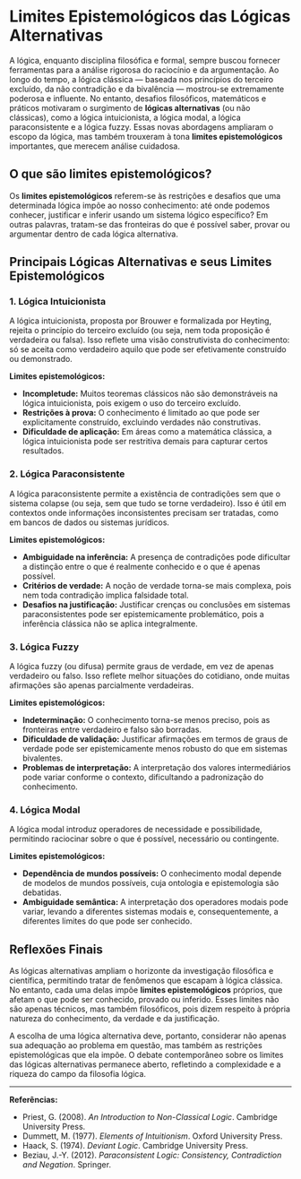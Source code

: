 # Limites Epistemológicos das Lógicas Alternativas

A lógica, enquanto disciplina filosófica e formal, sempre buscou fornecer ferramentas para a análise rigorosa do raciocínio e da argumentação. Ao longo do tempo, a lógica clássica — baseada nos princípios do terceiro excluído, da não contradição e da bivalência — mostrou-se extremamente poderosa e influente. No entanto, desafios filosóficos, matemáticos e práticos motivaram o surgimento de **lógicas alternativas** (ou não clássicas), como a lógica intuicionista, a lógica modal, a lógica paraconsistente e a lógica fuzzy. Essas novas abordagens ampliaram o escopo da lógica, mas também trouxeram à tona **limites epistemológicos** importantes, que merecem análise cuidadosa.

## O que são limites epistemológicos?

Os **limites epistemológicos** referem-se às restrições e desafios que uma determinada lógica impõe ao nosso conhecimento: até onde podemos conhecer, justificar e inferir usando um sistema lógico específico? Em outras palavras, tratam-se das fronteiras do que é possível saber, provar ou argumentar dentro de cada lógica alternativa.

## Principais Lógicas Alternativas e seus Limites Epistemológicos

### 1. Lógica Intuicionista

A lógica intuicionista, proposta por Brouwer e formalizada por Heyting, rejeita o princípio do terceiro excluído (ou seja, nem toda proposição é verdadeira ou falsa). Isso reflete uma visão construtivista do conhecimento: só se aceita como verdadeiro aquilo que pode ser efetivamente construído ou demonstrado.

**Limites epistemológicos:**
- **Incompletude:** Muitos teoremas clássicos não são demonstráveis na lógica intuicionista, pois exigem o uso do terceiro excluído.
- **Restrições à prova:** O conhecimento é limitado ao que pode ser explicitamente construído, excluindo verdades não construtivas.
- **Dificuldade de aplicação:** Em áreas como a matemática clássica, a lógica intuicionista pode ser restritiva demais para capturar certos resultados.

### 2. Lógica Paraconsistente

A lógica paraconsistente permite a existência de contradições sem que o sistema colapse (ou seja, sem que tudo se torne verdadeiro). Isso é útil em contextos onde informações inconsistentes precisam ser tratadas, como em bancos de dados ou sistemas jurídicos.

**Limites epistemológicos:**
- **Ambiguidade na inferência:** A presença de contradições pode dificultar a distinção entre o que é realmente conhecido e o que é apenas possível.
- **Critérios de verdade:** A noção de verdade torna-se mais complexa, pois nem toda contradição implica falsidade total.
- **Desafios na justificação:** Justificar crenças ou conclusões em sistemas paraconsistentes pode ser epistemicamente problemático, pois a inferência clássica não se aplica integralmente.

### 3. Lógica Fuzzy

A lógica fuzzy (ou difusa) permite graus de verdade, em vez de apenas verdadeiro ou falso. Isso reflete melhor situações do cotidiano, onde muitas afirmações são apenas parcialmente verdadeiras.

**Limites epistemológicos:**
- **Indeterminação:** O conhecimento torna-se menos preciso, pois as fronteiras entre verdadeiro e falso são borradas.
- **Dificuldade de validação:** Justificar afirmações em termos de graus de verdade pode ser epistemicamente menos robusto do que em sistemas bivalentes.
- **Problemas de interpretação:** A interpretação dos valores intermediários pode variar conforme o contexto, dificultando a padronização do conhecimento.

### 4. Lógica Modal

A lógica modal introduz operadores de necessidade e possibilidade, permitindo raciocinar sobre o que é possível, necessário ou contingente.

**Limites epistemológicos:**
- **Dependência de mundos possíveis:** O conhecimento modal depende de modelos de mundos possíveis, cuja ontologia e epistemologia são debatidas.
- **Ambiguidade semântica:** A interpretação dos operadores modais pode variar, levando a diferentes sistemas modais e, consequentemente, a diferentes limites do que pode ser conhecido.

## Reflexões Finais

As lógicas alternativas ampliam o horizonte da investigação filosófica e científica, permitindo tratar de fenômenos que escapam à lógica clássica. No entanto, cada uma delas impõe **limites epistemológicos** próprios, que afetam o que pode ser conhecido, provado ou inferido. Esses limites não são apenas técnicos, mas também filosóficos, pois dizem respeito à própria natureza do conhecimento, da verdade e da justificação.

A escolha de uma lógica alternativa deve, portanto, considerar não apenas sua adequação ao problema em questão, mas também as restrições epistemológicas que ela impõe. O debate contemporâneo sobre os limites das lógicas alternativas permanece aberto, refletindo a complexidade e a riqueza do campo da filosofia lógica.

---

**Referências:**
- Priest, G. (2008). *An Introduction to Non-Classical Logic*. Cambridge University Press.
- Dummett, M. (1977). *Elements of Intuitionism*. Oxford University Press.
- Haack, S. (1974). *Deviant Logic*. Cambridge University Press.
- Beziau, J.-Y. (2012). *Paraconsistent Logic: Consistency, Contradiction and Negation*. Springer.